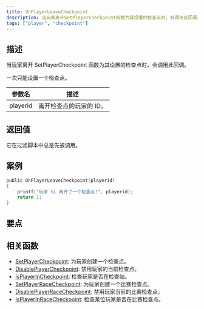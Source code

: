 ```yaml
---
title: OnPlayerLeaveCheckpoint
description: 当玩家离开SetPlayerCheckpoint函数为其设置的检查点时，会调用此回调。
tags: ["player", "checkpoint"]
---
```


## 描述

当玩家离开 SetPlayerCheckpoint 函数为其设置的检查点时，会调用此回调。

一次只能设置一个检查点。

| 参数名   | 描述                    |
| -------- | ----------------------- |
| playerid | 离开检查点的玩家的 ID。 |

## 返回值

它在过滤脚本中总是先被调用。

## 案例

```c
public OnPlayerLeaveCheckpoint(playerid)
{
    printf("玩家 %i 离开了一个检查点!", playerid);
    return 1;
}
```

## 要点

<TipNPCCallbacksCN />

## 相关函数

- [SetPlayerCheckpoint](../functions/SetPlayerCheckpoint): 为玩家创建一个检查点。
- [DisablePlayerCheckpoint](../functions/DisablePlayerCheckpoint): 禁用玩家的当前检查点。
- [IsPlayerInCheckpoint](../functions/IsPlayerInCheckpoint): 检查玩家是否在检查站。
- [SetPlayerRaceCheckpoint](../functions/SetPlayerRaceCheckpoint): 为玩家创建一个比赛检查点。
- [DisablePlayerRaceCheckpoint](../functions/DisablePlayerRaceCheckpoint): 禁用玩家当前的比赛检查点。
- [IsPlayerInRaceCheckpoint](../functions/IsPlayerInRaceCheckpoint): 检查某位玩家是否在比赛检查点。
